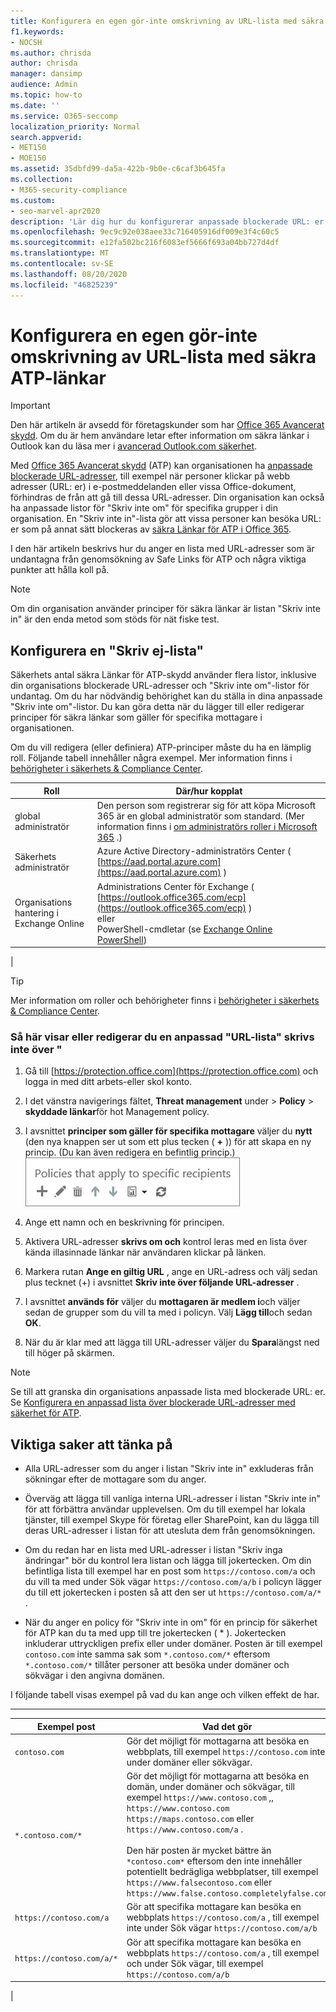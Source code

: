 ```yaml
---
title: Konfigurera en egen gör-inte omskrivning av URL-lista med säkra ATP-länkar
f1.keywords:
- NOCSH
ms.author: chrisda
author: chrisda
manager: dansimp
audience: Admin
ms.topic: how-to
ms.date: ''
ms.service: O365-seccomp
localization_priority: Normal
search.appverid:
- MET150
- MOE150
ms.assetid: 35dbfd99-da5a-422b-9b0e-c6caf3b645fa
ms.collection:
- M365-security-compliance
ms.custom:
- seo-marvel-apr2020
description: 'Lär dig hur du konfigurerar anpassade blockerade URL: er för användare och gör om listan över URL: er för en grupp användare i Office 365-principer för säkra Länkar för säkerhets skull.'
ms.openlocfilehash: 9ec9c92e038aee33c716405916df009e3f4c60c5
ms.sourcegitcommit: e12fa502bc216f6083ef5666f693a04bb727d4df
ms.translationtype: MT
ms.contentlocale: sv-SE
ms.lasthandoff: 08/20/2020
ms.locfileid: "46825239"
---
```

# <a name="set-up-a-custom-do-not-rewrite-urls-list-using-atp-safe-links"></a>Konfigurera en egen gör-inte omskrivning av URL-lista med säkra ATP-länkar

> [!IMPORTANT]
> Den här artikeln är avsedd för företagskunder som har [Office 365 Avancerat skydd](office-365-atp.md). Om du är hem användare letar efter information om säkra länkar i Outlook kan du läsa mer i [avancerad Outlook.com säkerhet](https://support.microsoft.com/office/882d2243-eab9-4545-a58a-b36fee4a46e2).

Med [Office 365 Avancerat skydd](office-365-atp.md) (ATP) kan organisationen ha [anpassade blockerade URL-adresser](set-up-a-custom-blocked-urls-list-atp.md), till exempel när personer klickar på webb adresser (URL: er) i e-postmeddelanden eller vissa Office-dokument, förhindras de från att gå till dessa URL-adresser. Din organisation kan också ha anpassade listor för "Skriv inte om" för specifika grupper i din organisation. En "Skriv inte in"-lista gör att vissa personer kan besöka URL: er som på annat sätt blockeras av [säkra Länkar för ATP i Office 365](atp-safe-links.md).

I den här artikeln beskrivs hur du anger en lista med URL-adresser som är undantagna från genomsökning av Safe Links för ATP och några viktiga punkter att hålla koll på.

> [!NOTE]
> Om din organisation använder principer för säkra länkar är listan "Skriv inte in" är den enda metod som stöds för nät fiske test.

## <a name="set-up-a-do-not-rewrite-list"></a>Konfigurera en "Skriv ej-lista"

Säkerhets antal säkra Länkar för ATP-skydd använder flera listor, inklusive din organisations blockerade URL-adresser och "Skriv inte om"-listor för undantag. Om du har nödvändig behörighet kan du ställa in dina anpassade "Skriv inte om"-listor. Du kan göra detta när du lägger till eller redigerar principer för säkra länkar som gäller för specifika mottagare i organisationen.

Om du vill redigera (eller definiera) ATP-principer måste du ha en lämplig roll. Följande tabell innehåller några exempel. Mer information finns i [behörigheter i säkerhets & Compliance Center](permissions-in-the-security-and-compliance-center.md).

|Roll|Där/hur kopplat|
|---|---|
|global administratör|Den person som registrerar sig för att köpa Microsoft 365 är en global administratör som standard. (Mer information finns i [om administratörs roller i Microsoft 365](https://docs.microsoft.com/microsoft-365/admin/add-users/about-admin-roles) .)|
|Säkerhets administratör|Azure Active Directory-administratörs Center ( [https://aad.portal.azure.com](https://aad.portal.azure.com) )|
|Organisations hantering i Exchange Online|Administrations Center för Exchange ( [https://outlook.office365.com/ecp](https://outlook.office365.com/ecp) ) <br>eller <br>  PowerShell-cmdletar (se [Exchange Online PowerShell](https://docs.microsoft.com/powershell/exchange/exchange-online-powershell))|
|

> [!TIP]
> Mer information om roller och behörigheter finns i [behörigheter i säkerhets & Compliance Center](permissions-in-the-security-and-compliance-center.md).

### <a name="to-view-or-edit-a-custom-do-not-rewrite-urls-list"></a>Så här visar eller redigerar du en anpassad "URL-lista" skrivs inte över "

1. Gå till [https://protection.office.com](https://protection.office.com) och logga in med ditt arbets-eller skol konto.

2. I det vänstra navigerings fältet, **Threat management** under \> **Policy** \> **skyddade länkar**för hot Management policy.

3. I avsnittet **principer som gäller för specifika mottagare** väljer du **nytt** (den nya knappen ser ut som ett plus tecken ( **+** )) för att skapa en ny princip. (Du kan även redigera en befintlig princip.)<br/>![Välj nytt för att lägga till en policy för säkra Länkar för specifika e-postmottagare](../../media/01073f42-3cec-4ddb-8c10-4d33ec434676.png)

4. Ange ett namn och en beskrivning för principen.

5. Aktivera URL-adresser **skrivs om och** kontrol leras med en lista över kända illasinnade länkar när användaren klickar på länken.

6. Markera rutan **Ange en giltig URL** , ange en URL-adress och välj sedan plus tecknet (+) i avsnittet **Skriv inte över följande URL-adresser** .

7. I avsnittet **används för** väljer du **mottagaren är medlem i**och väljer sedan de grupper som du vill ta med i policyn. Välj **Lägg till**och sedan **OK**.

8. När du är klar med att lägga till URL-adresser väljer du **Spara**längst ned till höger på skärmen.

> [!NOTE]
> Se till att granska din organisations anpassade lista med blockerade URL: er. Se [Konfigurera en anpassad lista över blockerade URL-adresser med säkerhet för ATP](set-up-a-custom-blocked-urls-list-atp.md).

## <a name="important-points-to-keep-in-mind"></a>Viktiga saker att tänka på

- Alla URL-adresser som du anger i listan "Skriv inte in" exkluderas från sökningar efter de mottagare som du anger.

- Överväg att lägga till vanliga interna URL-adresser i listan "Skriv inte in" för att förbättra användar upplevelsen. Om du till exempel har lokala tjänster, till exempel Skype för företag eller SharePoint, kan du lägga till deras URL-adresser i listan för att utesluta dem från genomsökningen.

- Om du redan har en lista med URL-adresser i listan "Skriv inga ändringar" bör du kontrol lera listan och lägga till jokertecken. Om din befintliga lista till exempel har en post som `https://contoso.com/a` och du vill ta med under Sök vägar `https://contoso.com/a/b` i policyn lägger du till ett jokertecken i posten så att den ser ut `https://contoso.com/a/*` .

- När du anger en policy för "Skriv inte in om" för en princip för säkerhet för ATP kan du ta med upp till tre jokertecken ( \* ). Jokertecken inkluderar uttryckligen prefix eller under domäner. Posten är till exempel `contoso.com` inte samma sak som `*.contoso.com/*` eftersom `*.contoso.com/*` tillåter personer att besöka under domäner och sökvägar i den angivna domänen.

I följande tabell visas exempel på vad du kan ange och vilken effekt de har.

****

|Exempel post|Vad det gör|
|---|---|
|`contoso.com`|Gör det möjligt för mottagarna att besöka en webbplats, till exempel `https://contoso.com` inte under domäner eller sökvägar.|
|`*.contoso.com/*`|Gör det möjligt för mottagarna att besöka en domän, under domäner och sökvägar, till exempel `https://www.contoso.com` ,, `https://www.contoso.com` `https://maps.contoso.com` eller `https://www.contoso.com/a` . <br/><br/> Den här posten är mycket bättre än `*contoso.com*` eftersom den inte innehåller potentiellt bedrägliga webbplatser, till exempel `https://www.falsecontoso.com` eller `https://www.false.contoso.completelyfalse.com`|
|`https://contoso.com/a`|Gör att specifika mottagare kan besöka en webbplats `https://contoso.com/a` , till exempel inte under Sök vägar `https://contoso.com/a/b`|
|`https://contoso.com/a/*`|Gör att specifika mottagare kan besöka en webbplats `https://contoso.com/a` , till exempel och under Sök vägar, till exempel `https://contoso.com/a/b`|
|
